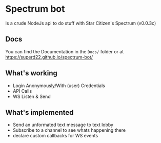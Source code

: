 # Spectrum bot
Is a crude NodeJs api to do stuff with Star Citizen's Spectrum (v0.0.3c)

## Docs
You can find the Documentation in the `Docs/` folder or at https://superd22.github.io/spectrum-bot/

## What's working
- Login Anonymously/With (user) Credentials 
- API Calls
- WS Listen & Send

## What's implemented
- Send an unformated text message to text lobby
- Subscribe to a channel to see whats happening there
- declare custom callbacks for WS events

